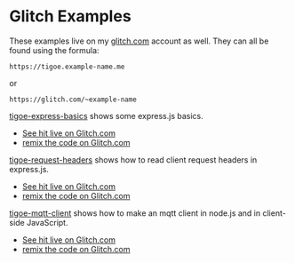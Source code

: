 # Glitch Examples

These examples live on my [glitch.com](https://glitch.com/@tigoe) account as well. They can all be found using the formula:

````
https://tigoe.example-name.me
````
or 
````
https://glitch.com/~example-name
````

[tigoe-express-basics]({{site.codeurl}}/glitch-examples/tigoe-express-basics) shows some express.js basics. 
* [See hit live on Glitch.com](https://tigoe-express-basics.glitch.me)
* [remix the code on Glitch.com]({{site.glitchremixurl}}tigoe-express-basics)

[tigoe-request-headers]({{site.codeurl}}/glitch-examples/tigoe-request-headers) shows how to read client request headers in  express.js. 
* [See hit live on Glitch.com](https://tigoe-request-headers.glitch.me)
* [remix the code on Glitch.com]({{site.glitchremixurl}}tigoe-request-headers)

[tigoe-mqtt-client]({{site.codeurl}}/glitch-examples/tigoe-mqtt-client) shows how to make an mqtt client in node.js and in client-side JavaScript. 
* [See hit live on Glitch.com](https://tigoe-mqtt-client.glitch.me)
* [remix the code on Glitch.com]({{site.glitchremixurl}}tigoe-mqtt-client)